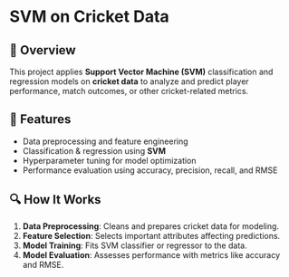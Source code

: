# SVM on Cricket Data

## 📌 Overview
This project applies **Support Vector Machine (SVM)** classification and regression models on **cricket data** to analyze and predict player performance, match outcomes, or other cricket-related metrics.

## 🚀 Features
- Data preprocessing and feature engineering
- Classification & regression using **SVM**
- Hyperparameter tuning for model optimization
- Performance evaluation using accuracy, precision, recall, and RMSE

## 🔍 How It Works
1. **Data Preprocessing**: Cleans and prepares cricket data for modeling.
2. **Feature Selection**: Selects important attributes affecting predictions.
3. **Model Training**: Fits SVM classifier or regressor to the data.
4. **Model Evaluation**: Assesses performance with metrics like accuracy and RMSE.
  
